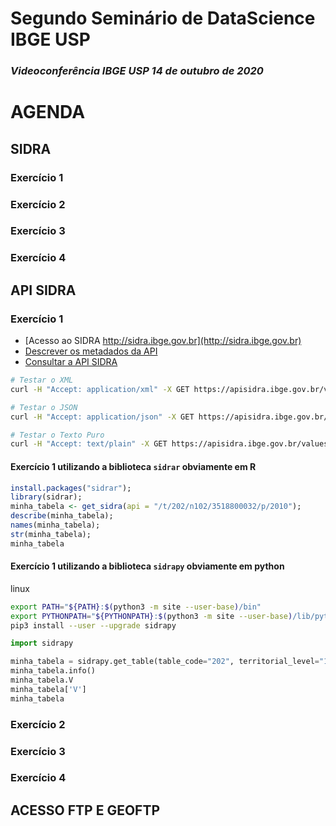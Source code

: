 # Segundo Seminário de DataScience IBGE USP
### *Videoconferência IBGE USP 14 de outubro de 2020* 

# AGENDA

## SIDRA

### Exercício 1
### Exercício 2
### Exercício 3
### Exercício 4

## API SIDRA

### Exercício 1

* [Acesso ao SIDRA http://sidra.ibge.gov.br](http://sidra.ibge.gov.br)
* [Descrever os metadados da API](http://api.sidra.ibge.gov.br/)
* [Consultar a API SIDRA](https://apisidra.ibge.gov.br/values/)

```bash
# Testar o XML
curl -H "Accept: application/xml" -X GET https://apisidra.ibge.gov.br/values/t/202/n102/3518800032/p/2010

# Testar o JSON
curl -H "Accept: application/json" -X GET https://apisidra.ibge.gov.br/values/t/202/n102/3518800032/p/2010

# Testar o Texto Puro
curl -H "Accept: text/plain" -X GET https://apisidra.ibge.gov.br/values/t/202/n102/3518800032/p/2010
```

#### Exercício 1 utilizando a biblioteca `sidrar` obviamente em R

```R
install.packages("sidrar");
library(sidrar);
minha_tabela <- get_sidra(api = "/t/202/n102/3518800032/p/2010");
describe(minha_tabela);
names(minha_tabela);
str(minha_tabela);
minha_tabela
```
#### Exercício 1 utilizando a biblioteca `sidrapy` obviamente em python

linux
```bash
export PATH="${PATH}:$(python3 -m site --user-base)/bin"
export PYTHONPATH="${PYTHONPATH}:$(python3 -m site --user-base)/lib/python3.8"
pip3 install --user --upgrade sidrapy
```

```python
import sidrapy

minha_tabela = sidrapy.get_table(table_code="202", territorial_level="102", ibge_territorial_code="3518800032", period="2010")
minha_tabela.info()
minha_tabela.V
minha_tabela['V']
minha_tabela

```


### Exercício 2
### Exercício 3
### Exercício 4


## ACESSO FTP E GEOFTP

```bash

```
